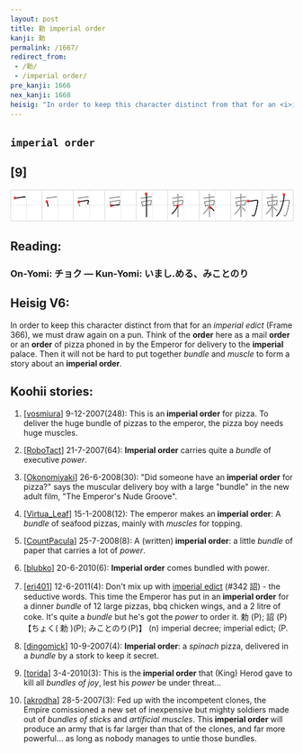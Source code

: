 ```yaml
---
layout: post
title: 勅 imperial order
kanji: 勅
permalink: /1667/
redirect_from:
 - /勅/
 - /imperial order/
pre_kanji: 1666
nex_kanji: 1668
heisig: "In order to keep this character distinct from that for an <i>imperial edict</i> (Frame 366), we must draw again on a pun. Think of the <b>order</b> here as a mail <b>order</b> or an <b>order</b> of pizza phoned in by the Emperor for delivery to the <b>imperial</b> palace. Then it will not be hard to put together <i>bundle</i> and <i>muscle</i> to form a story about an <b>imperial order</b>."
---
```


## `imperial order`

## [9]

<div class="stroke"><img src="../images/E58B85.png" /></div>

## Reading:

### On-Yomi: チョク &mdash; Kun-Yomi: いまし.める、みことのり

## Heisig V6:

In order to keep this character distinct from that for an <i>imperial edict</i> (Frame 366), we must draw again on a pun. Think of the <b>order</b> here as a mail <b>order</b> or an <b>order</b> of pizza phoned in by the Emperor for delivery to the <b>imperial</b> palace. Then it will not be hard to put together <i>bundle</i> and <i>muscle</i> to form a story about an <b>imperial order</b>.

## Koohii stories:

1) [<a href="http://kanji.koohii.com/profile/vosmiura">vosmiura</a>] 9-12-2007(248): This is an<strong> imperial order</strong> for pizza. To deliver the huge bundle of pizzas to the emperor, the pizza boy needs huge muscles.

2) [<a href="http://kanji.koohii.com/profile/RoboTact">RoboTact</a>] 21-7-2007(64): <strong>Imperial order</strong> carries quite a <em>bundle</em> of executive <em>power</em>.

3) [<a href="http://kanji.koohii.com/profile/Okonomiyaki">Okonomiyaki</a>] 26-6-2008(30): &quot;Did someone have an<strong> imperial order</strong> for pizza?&quot; says the muscular delivery boy with a large &quot;bundle&quot; in the new adult film, &quot;The Emperor&#039;s Nude Groove&quot;.

4) [<a href="http://kanji.koohii.com/profile/Virtua_Leaf">Virtua_Leaf</a>] 15-1-2008(12): The emperor makes an<strong> imperial order</strong>: A <em>bundle</em> of seafood pizzas, mainly with <em>muscles</em> for topping.

5) [<a href="http://kanji.koohii.com/profile/CountPacula">CountPacula</a>] 25-7-2008(8): A (written)<strong> imperial order</strong>: a little <em>bundle</em> of paper that carries a lot of <em>power</em>.

6) [<a href="http://kanji.koohii.com/profile/blubko">blubko</a>] 20-6-2010(6): <strong>Imperial order</strong> comes bundled with power.

7) [<a href="http://kanji.koohii.com/profile/eri401">eri401</a>] 12-6-2011(4): Don&#039;t mix up with <a href="../342">imperial edict</a> (#342 詔) - the seductive words. This time the Emperor has put in an<strong> imperial order</strong> for a dinner <em>bundle</em> of 12 large pizzas, bbq chicken wings, and a 2 litre of coke. It&#039;s quite a <em>bundle</em> but he&#039;s got the <em>power</em> to order it. 勅 (P); 詔 (P) 【ちょく( 勅 )(P); みことのり(P)】 (n) imperial decree; imperial edict; (P.

8) [<a href="http://kanji.koohii.com/profile/dingomick">dingomick</a>] 10-9-2007(4): <strong>Imperial order</strong>: a <em>spinach</em> pizza, delivered in a <em>bundle</em> by a stork to keep it secret.

9) [<a href="http://kanji.koohii.com/profile/torida">torida</a>] 3-4-2010(3): This is the<strong> imperial order</strong> that (King) Herod gave to kill all <em>bundles of joy</em>, lest his <em>power</em> be under threat...

10) [<a href="http://kanji.koohii.com/profile/akrodha">akrodha</a>] 28-5-2007(3): Fed up with the incompetent clones, the Empire comissioned a new set of inexpensive but mighty soldiers made out of <em>bundles of sticks</em> and <em>artificial muscles</em>. This<strong> imperial order</strong> will produce an army that is far larger than that of the clones, and far more powerful... as long as nobody manages to untie those bundles.
